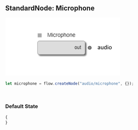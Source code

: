 ## StandardNode: Microphone

<img class="zoomable" alt="Microphone standard node" src="/images/standard-nodes/audio/microphone.png" />

<Hierarchy :extend="{name: 'Node', link: '../../api/classes/node.html'}" />
<br/>

```js
let microphone = flow.createNode("audio/microphone", {});
```

<br/>

### Default State

```js
{
}
```
